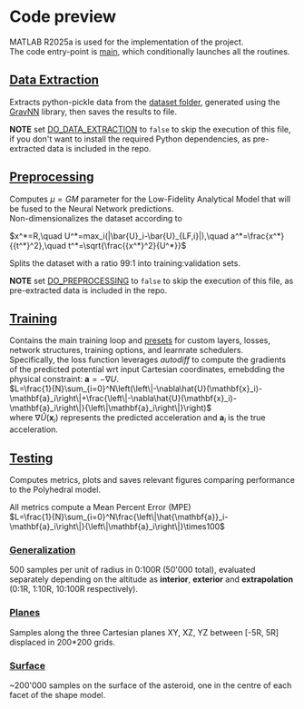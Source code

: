 # Code preview
MATLAB R2025a is used for the implementation of the project.  
The code entry-point is [main](main.m), which conditionally launches all the routines.

## [Data Extraction](data/runData.m)
Extracts python-pickle data from the [dataset folder](data/Trajectories/), generated using the [GravNN](https://github.com/MartinAstro/GravNN) library, then saves the results to file.

**NOTE** set [DO_DATA_EXTRACTION](main.m#L15) to `false` to skip the execution of this file, if you don't want to install the required Python dependencies, as pre-extracted data is included in the repo.

## [Preprocessing](preprocessing/runPreprocessing.m)
Computes $\mu=GM$ parameter for the Low-Fidelity Analytical Model that will be fused to the Neural Network predictions.  
Non-dimensionalizes the dataset according to  

$x^*=R,\quad U^*=max_i(|\bar{U}_i-\bar{U}_{LF,i}|),\quad a^*=\frac{x^*}{{t^*}^2},\quad t^*=\sqrt{\frac{{x^*}^2}{U^*}}$  

Splits the dataset with a ratio 99:1 into training:validation sets.

**NOTE** set [DO_PREPROCESSING](main.m#L16) to `false` to skip the execution of this file, as pre-extracted data is included in the repo.

## [Training](training/runTraining.m)
Contains the main training loop and [presets](training/+presets) for custom layers, losses, network structures, training options, and learnrate schedulers.  
Specifically, the loss function leverages *autodiff* to compute the gradients of the predicted potential wrt input Cartesian coordinates, emebdding the physical constraint: $\mathbf{a}=-\nabla U$.  
$L=\frac{1}{N}\sum_{i=0}^N\left(\left\|-\nabla\hat{U}(\mathbf{x}_i)-\mathbf{a}_i\right\|+\frac{\left\|-\nabla\hat{U}(\mathbf{x}_i)-\mathbf{a}_i\right\|}{\left\|\mathbf{a}_i\right\|}\right)$  
where $\nabla\hat{U}(\mathbf{x}_i)$ represents the predicted acceleration and $\mathbf{a}_i$ is the true acceleration.

## [Testing](test/runTest.m)
Computes metrics, plots and saves relevant figures comparing performance to the Polyhedral model.

All metrics compute a Mean Percent Error (MPE)  
$L=\frac{1}{N}\sum_{i=0}^N\frac{\left\|\hat{\mathbf{a}}_i-\mathbf{a}_i\right\|}{\left\|\mathbf{a}_i\right\|}\times100$

### [Generalization](test/plot/plotGeneralization.m)
500 samples per unit of radius in 0:100R (50'000 total), evaluated separately depending on the altitude as **interior**, **exterior** and **extrapolation** (0:1R, 1:10R, 10:100R respectively).

### [Planes](test/plot/plotPlanes.m)
Samples along the three Cartesian planes XY, XZ, YZ between [-5R, 5R] displaced in 200*200 grids.

### [Surface](test/plot/plotSurface.m)
~200'000 samples on the surface of the asteroid, one in the centre of each facet of the shape model.